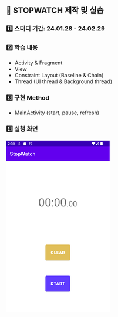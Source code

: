 ## 🔮 STOPWATCH 제작 및 실습


### 1️⃣ 스터디 기간: 24.01.28 - 24.02.29


### 2️⃣ 학습 내용
 - Activity & Fragment
 - View
 - Constraint Layout (Baseline & Chain)
 - Thread (UI thread & Background thread)


### 3️⃣ 구현 Method
  - MainActivity (start, pause, refresh)


### 4️⃣ 실행 화면
![실행 화면](https://github.com/Pearl-K/Stopwatch/blob/main/app/src/main/res/runpic.PNG)
